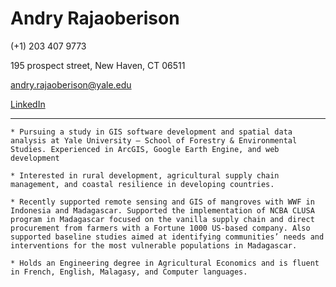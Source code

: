 Andry Rajaoberison
====================
(+1) 203 407 9773

195 prospect street, New Haven, CT 06511

andry.rajaoberison@yale.edu

[LinkedIn](https://www.linkedin.com/in/rajaoberison)

----------------------
    * Pursuing a study in GIS software development and spatial data analysis at Yale University – School of Forestry & Environmental Studies. Experienced in ArcGIS, Google Earth Engine, and web development
    
    * Interested in rural development, agricultural supply chain management, and coastal resilience in developing countries.
    
    * Recently supported remote sensing and GIS of mangroves with WWF in Indonesia and Madagascar. Supported the implementation of NCBA CLUSA program in Madagascar focused on the vanilla supply chain and direct procurement from farmers with a Fortune 1000 US-based company. Also supported baseline studies aimed at identifying communities’ needs and interventions for the most vulnerable populations in Madagascar.
    
    * Holds an Engineering degree in Agricultural Economics and is fluent in French, English, Malagasy, and Computer languages.

